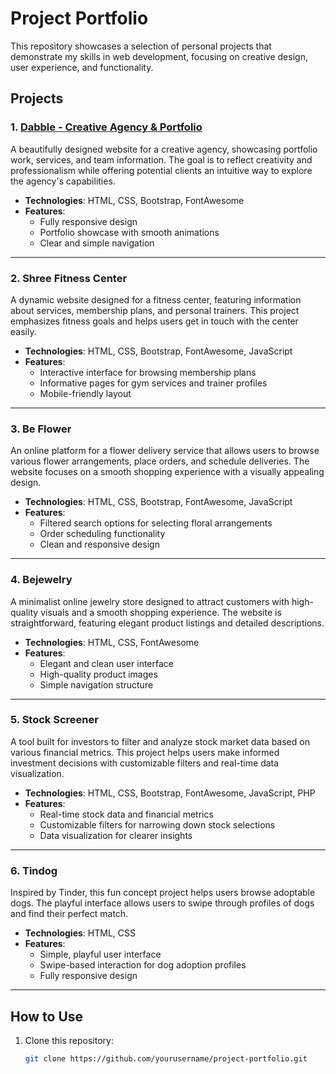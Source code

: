 # Project Portfolio

This repository showcases a selection of personal projects that demonstrate my skills in web development, focusing on creative design, user experience, and functionality.

## Projects

### 1. [Dabble - Creative Agency & Portfolio](https://dabble-creative-agency-portfolio.netlify.app/)
A beautifully designed website for a creative agency, showcasing portfolio work, services, and team information. The goal is to reflect creativity and professionalism while offering potential clients an intuitive way to explore the agency's capabilities.

- **Technologies**: HTML, CSS, Bootstrap, FontAwesome
- **Features**:
  - Fully responsive design
  - Portfolio showcase with smooth animations
  - Clear and simple navigation

---

### 2. Shree Fitness Center
A dynamic website designed for a fitness center, featuring information about services, membership plans, and personal trainers. This project emphasizes fitness goals and helps users get in touch with the center easily.

- **Technologies**: HTML, CSS, Bootstrap, FontAwesome, JavaScript
- **Features**:
  - Interactive interface for browsing membership plans
  - Informative pages for gym services and trainer profiles
  - Mobile-friendly layout

---

### 3. Be Flower
An online platform for a flower delivery service that allows users to browse various flower arrangements, place orders, and schedule deliveries. The website focuses on a smooth shopping experience with a visually appealing design.

- **Technologies**: HTML, CSS, Bootstrap, FontAwesome, JavaScript
- **Features**:
  - Filtered search options for selecting floral arrangements
  - Order scheduling functionality
  - Clean and responsive design

---

### 4. Bejewelry
A minimalist online jewelry store designed to attract customers with high-quality visuals and a smooth shopping experience. The website is straightforward, featuring elegant product listings and detailed descriptions.

- **Technologies**: HTML, CSS, FontAwesome
- **Features**:
  - Elegant and clean user interface
  - High-quality product images
  - Simple navigation structure

---

### 5. Stock Screener
A tool built for investors to filter and analyze stock market data based on various financial metrics. This project helps users make informed investment decisions with customizable filters and real-time data visualization.

- **Technologies**: HTML, CSS, Bootstrap, FontAwesome, JavaScript, PHP
- **Features**:
  - Real-time stock data and financial metrics
  - Customizable filters for narrowing down stock selections
  - Data visualization for clearer insights

---

### 6. Tindog
Inspired by Tinder, this fun concept project helps users browse adoptable dogs. The playful interface allows users to swipe through profiles of dogs and find their perfect match.

- **Technologies**: HTML, CSS
- **Features**:
  - Simple, playful user interface
  - Swipe-based interaction for dog adoption profiles
  - Fully responsive design

---

## How to Use
1. Clone this repository:
   ```bash
   git clone https://github.com/yourusername/project-portfolio.git
